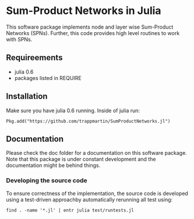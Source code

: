 # Sum-Product Networks in Julia
This software package implements node and layer wise Sum-Product Networks (SPNs). Further, this code provides high level routines to work with SPNs.


## Requireements
* julia 0.6
* packages listed in REQUIRE

## Installation
Make sure you have julia 0.6 running.
Inside of julia run:
```
Pkg.add("https://github.com/trappmartin/SumProductNetworks.jl")
```

## Documentation
Please check the doc folder for a documentation on this software package. Note that this package is under constant development and the documentation might be behind things.

### Developing the source code
To ensure correctness of the implementation, the source code is developed using a test-driven approachby automatically rerunning all test using:

```
find . -name '*.jl' | entr julia test/runtests.jl
```
